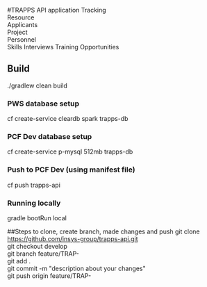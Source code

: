#TRAPPS API application
Tracking  
Resource  
Applicants  
Project  
Personnel  
Skills
Interviews
Training
Opportunities

## Build
./gradlew clean build

### PWS database setup  
cf create-service cleardb spark trapps-db  

### PCF Dev database setup  
cf create-service p-mysql 512mb trapps-db  

### Push to PCF Dev (using manifest file)
cf push trapps-api  

### Running locally
gradle bootRun local

##Steps to clone, create branch, made changes and push 
git clone https://github.com/insys-group/trapps-api.git  
git checkout develop  
git branch feature/TRAP-<story number>  
git add .  
git commit -m "description about your changes"  
git push origin feature/TRAP-<story number>
